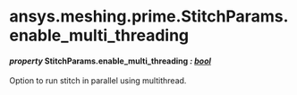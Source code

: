 <a id="ansys-meshing-prime-stitchparams-enable-multi-threading"></a>

# ansys.meshing.prime.StitchParams.enable_multi_threading

<a id="ansys.meshing.prime.StitchParams.enable_multi_threading"></a>

#### *property* StitchParams.enable_multi_threading *: [bool](https://docs.python.org/3.11/library/functions.html#bool)*

Option to run stitch in parallel using multithread.

<!-- !! processed by numpydoc !! -->
